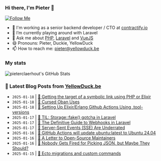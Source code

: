 ### Hi there, I'm Pieter 👋  
[![Follow Me](https://img.shields.io/github/followers/pieterclaerhout?label=Follow&style=social)](https://github.com/pieterclaerhout)

- 🏢 I'm working as a senior backend developer / CTO at [contractify.io](https://contractify.io)
- 🌱 I’m currently playing around with Laravel
- 💬 Ask me about [PHP](https://php.net), [Laravel](http://laravel.com) and [VueJS](https://vuejs.org)
- 😄 Pronouns: Pieter, Duckie, YellowDuck
- 📫 How to reach me: pieter@yellowduck.be

### My stats

![pieterclaerhout's GitHub Stats](https://github-readme-stats.vercel.app/api?username=pieterclaerhout&show_icons=true&count_private=true&line_height=40)

### 📩 Latest Blog Posts from [YellowDuck.be](https://www.yellowduck.be/)
<!-- BLOG-POST-LIST:START -->
- `2025-01-18` | [🐥 Getting the target of a symbolic link using PHP or Elixir](https://www.yellowduck.be/posts/getting-the-target-of-a-symbolic-link-using-php-or-elixir)  
- `2025-01-18` | [🔗 Cursed Oban Uses](https://www.yellowduck.be/posts/cursed-oban-uses)  
- `2025-01-18` | [🔗 Setting Up Elixir/Erlang Github Actions Using .tool-versions](https://www.yellowduck.be/posts/setting-up-elixir-erlang-github-actions-using-tool-versions)  
- `2025-01-17` | [🐥 TIL: Storage::fake&lpar;&rpar; gotcha in Laravel](https://www.yellowduck.be/posts/til-storage-fake-gotcha-in-laravel)  
- `2025-01-17` | [🔗 The Definitive Guide to Webhooks in Laravel](https://www.yellowduck.be/posts/the-definitive-guide-to-webhooks-in-laravel)  
- `2025-01-17` | [🔗 Server-Sent Events &lpar;SSE&rpar; Are Underrated](https://www.yellowduck.be/posts/server-sent-events-sse-are-underrated)  
- `2025-01-16` | [🐥 GitHub Actions will update ubuntu:latest to Ubuntu 24.04](https://www.yellowduck.be/posts/github-actions-will-update-ubuntu-latest-to-ubuntu-24-04)  
- `2025-01-16` | [🔗 A Letter to Open-Source Maintainers](https://www.yellowduck.be/posts/a-letter-to-open-source-maintainers)  
- `2025-01-16` | [🔗 Nobody Gets Fired for Picking JSON, but Maybe They Should?](https://www.yellowduck.be/posts/nobody-gets-fired-for-picking-json-but-maybe-they-should)  
- `2025-01-15` | [🐥 Ecto migrations and custom commands](https://www.yellowduck.be/posts/ecto-migrations-and-custom-commands)  

<!-- BLOG-POST-LIST:END -->
